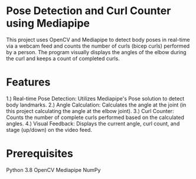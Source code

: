 # Pose Detection and Curl Counter using Mediapipe
This project uses OpenCV and Mediapipe to detect body poses in real-time via a webcam feed and counts the number of curls (bicep curls) performed by a person. The program visually displays the angles of the elbow during the curl and keeps a count of completed curls.

# Features
1.) Real-time Pose Detection: Utilizes Mediapipe's Pose solution to detect body landmarks.
2.) Angle Calculation: Calculates the angle at the joint (in this project calculating the angle at the elbow joint).
3.) Curl Counter: Counts the number of complete curls performed based on the calculated angles.
4.) Visual Feedback: Displays the current angle, curl count, and stage (up/down) on the video feed.
# Prerequisites
Python 3.8
OpenCV
Mediapipe
NumPy
